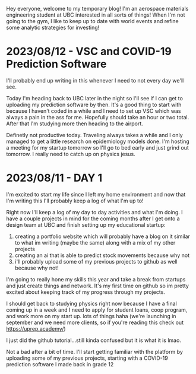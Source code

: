 Hey everyone, welcome to my temporary blog!
I'm an aerospace materials engineering student at UBC interested in all sorts of things!
When I'm not going to the gym, I like to keep up to date with world events and refine some analytic strategies for investing!


# 2023/08/12 - VSC and COVID-19 Prediction Software
I'll probably end up writing in this whenever I need to not every day we'll see.

Today I'm heading back to UBC later in the night so I'll see if I can get to uploading my prediction software by then. It's a good thing to start with because I haven't coded in a while and I need to set up VSC which was always a pain in the ass for me. Hopefully should take an hour or two total. After that I'm studying more then heading to the airport.

Definetly not productive today. Traveling always takes a while and I only managed to get a little research on epidemiology models done. I'm hosting a meeting for my startup tomorrow so I'll go to bed early and just grind out tomorrow. I really need to catch up on physics jesus.


# 2023/08/11 - DAY 1
I'm excited to start my life since I left my home environment and now that I'm writing this I'll probably keep a log of what I'm up to!

Right now I'll keep a log of my day to day activities and what I'm doing.
I have a couple projects in mind for the coming months after I get onto a design team at UBC and finish setting up my educational startup:
1. creating a portfolio website which will probably have a blog on it similar to what im writing (maybe the same) along with a mix of my other projects
2. creating an ai that is able to predict stock movements because why not
3. i'll probably upload some of my previous projects to github as well because why not!

I'm going to really hone my skills this year and take a break from startups and just create things and network. It's my first time on github so im pretty excited about keeping track of my progress through my projects.

I should get back to studying physics right now because I have a final coming up in a week and I need to apply for student loans, coop program, and work more on my start up. lots of things haha
(we're launching in september and we need more clients, so if you're reading this check out https://uprep.academy/)

I just did the github tutorial...still kinda confused but it is what it is lmao.

Not a bad after a bit of time. I'll start getting familiar with the platform by uploading some of my previous projects, starting with a COVID-19 prediction software I made back in grade 12
